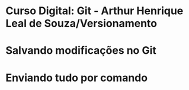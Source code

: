 # Curso Digital: Git - Arthur Henrique Leal de Souza/Versionamento

# Salvando modificações no Git

# Enviando tudo por comando